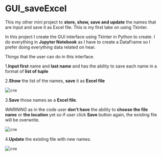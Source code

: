 # GUI_saveExcel
This my other mini project to **store, show, save and update** the names that are input and save it as Excel file. This is my first take on using Tkinter.

In this project I create the GUI interface using Tkinter in Python to create. I do everything in **Jupyter Notebook** as I have to create a DataFrame so I prefer doing everything data related on hear.

Things that the user can do in this interface.

1.**Input first** name and **last name** and has the ability to save each name in a format of **list of tuple**

2.**Show** the list of the names, **save** it as **Excel file**

![ภาพ](https://user-images.githubusercontent.com/125641945/219996741-7a9932d6-35ed-4000-940c-e1ca02c2c541.png)

3.**Save** those names as a **Excel file**. 
  
  *WARINING* as in the code user **don't have** the ability to **choose the file name** or **the location** yet
  so if user click **Save** button again, the existing file will be overwrite.

![ภาพ](https://user-images.githubusercontent.com/125641945/219996957-7e284d6c-e41f-44d9-9eca-b305799280ed.png)

4.**Update** the existing file with new names.

![ภาพ](https://user-images.githubusercontent.com/125641945/219998400-c5d9fb76-133b-4b9e-9311-40dceff46f96.png)
